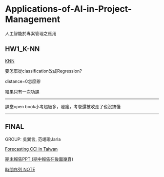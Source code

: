 # Applications-of-AI-in-Project-Management
人工智能於專案管理之應用

## HW1_K-NN

[KNN](https://github.com/WHY210/Applications-of-AI-in-Project-Management/blob/main/HW01_KNN_Regression.ipynb)

要怎麼從classification改成Regression?  

distance=0怎麼辦


結果只有一次功課

---

課堂open book小考超級多，發瘋，考卷還被收走了也沒搞懂

---

## FINAL

GROUP: 吳巽言, 范翊瑜Jarla

[Forecasting CCI in Taiwan](https://github.com/WHY210/Applications-of-AI-in-Project-Management/blob/main/%5B%20FINAL%20%5D%20Forecasting%20CCI%20in%20Taiwan.ipynb.ipynb)  

[期末報告PPT (期中報告在後面幾頁)](https://docs.google.com/presentation/d/1PgMIFw71Sz8tsB4q_KQkdoG4eABM-teLpmqktEwvjUM/edit?usp=sharing)

[時間序列 NOTE](https://github.com/WHY210/Applications-of-AI-in-Project-Management/blob/main/Time%20Series%20Data%20Analyzing%20Note.md)

